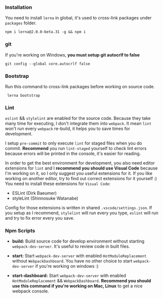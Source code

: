 ### Installation
You need to install `lerna` in global, it's used to cross-link packages under `packages` folder.
```
npm i lerna@2.0.0-beta.31 -g && npm i
```

### git
If you're working on Windows, **you must setup git autocrlf to false**
```
git config --global core.autocrlf false
```

### Bootstrap
Run this command to cross-link packages before working on source code.
```
 lerna bootstrap
```

### Lint
`eslint` && `stylelint` are enabled for the source code.
Because they take many time for executing, I don't integrate them into `webpack`. It mean `lint` won't run every `webpack` re-build, it helps you to save times for development.

I setup `pre-commit` to only execute `lint` for staged files when you do commit.
**Recommend** you run `lint-staged` yourself to check lint errors because errors will be printed in the console, it's easier for reading.

In order to get the best environment for development, you also need editor extensions for `lint` and I **recommend you should use Visual Code** because I'm working on it, so I only suggest you useful extensions for it.
If you like working on another editor, try to find out correct extensions for it yourself :)
You need to install these extensions for `Visual Code`:
- ESLint (Dirk Baeumer)
- styleLint (Shinnosuke Watanabe)

Config for those extensions is written in shared `.vscode/settings.json`.
If you setup as I recommend, `stylelint` will run every you type, `eslint` will run and try to fix error every you save.

### Npm Scripts
- **build:** Build source code for develop environment without starting `webpack-dev-server`. It's useful to review code in built files.

- **start:** Start `webpack-dev-server` with enabled `HotModuleReplacement` without `WebpackDashboard`. You have no other choice to start `webpack-dev-server` if you're working on windows :)

- **start-dashboard:** Start `webpack-dev-server` with enabled `HotModuleReplacement` && `WebpackDashboard`. **Recommend you should use this command if you're working on Mac, Linux** to get a nice webpack console.
